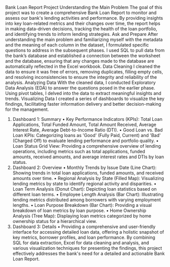 Bank Loan Report Project
Understanding the Main Problem
The goal of this project was to create a comprehensive Bank Loan Report to monitor and assess our bank's lending activities and performance. By providing insights into key loan-related metrics and their changes over time, the report helps in making data-driven decisions, tracking the health of the loan portfolio, and identifying trends to inform lending strategies.
Ask and Prepare
After understanding the main problem and familiarizing myself with the metadata and the meaning of each column in the dataset, I formulated specific questions to address in the subsequent phases. I used SQL to pull data from the bank’s database and established a connection between the worksheet and the database, ensuring that any changes made to the database are automatically reflected in the Excel workbook.
Data Cleaning
I cleaned the data to ensure it was free of errors, removing duplicates, filling empty cells, and resolving inconsistencies to ensure the integrity and reliability of the analysis.
Analyzing Data
With the cleaned data, I conducted Exploratory Data Analysis (EDA) to answer the questions posed in the earlier phase. Using pivot tables, I delved into the data to extract meaningful insights and trends.
Visualizing Data
I created a series of dashboards to visualize the key findings, facilitating faster information delivery and better decision-making for the management.
1.	Dashboard 1: Summary
•	Key Performance Indicators (KPIs): Total Loan Applications, Total Funded Amount, Total Amount Received, Average Interest Rate, Average Debt-to-Income Ratio (DTI).
•	Good Loan vs. Bad Loan KPIs: Categorizing loans as 'Good' (Fully Paid, Current) and 'Bad' (Charged Off) to evaluate lending performance and portfolio quality.
•	Loan Status Grid View: Providing a comprehensive overview of lending operations, including metrics such as total applications, funded amounts, received amounts, and average interest rates and DTIs by loan status.
2.	Dashboard 2: Overview
•	Monthly Trends by Issue Date (Line Chart): Showing trends in total loan applications, funded amounts, and received amounts over time.
•	Regional Analysis by State (Filled Map): Visualizing lending metrics by state to identify regional activity and disparities.
•	Loan Term Analysis (Donut Chart): Depicting loan statistics based on different loan terms.
•	Employee Length Analysis (Bar Chart): Illustrating lending metrics distributed among borrowers with varying employment lengths.
•	Loan Purpose Breakdown (Bar Chart): Providing a visual breakdown of loan metrics by loan purpose.
•	Home Ownership Analysis (Tree Map): Displaying loan metrics categorized by home ownership status for a hierarchical view.
3.	Dashboard 3: Details
•	Providing a comprehensive and user-friendly interface for accessing detailed loan data, offering a holistic snapshot of key metrics, borrower profiles, and loan performance.
By combining SQL for data extraction, Excel for data cleaning and analysis, and various visualization techniques for presenting the findings, this project effectively addresses the bank's need for a detailed and actionable Bank Loan Report.
